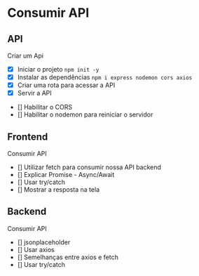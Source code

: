 # Consumir API

## API

Criar um Api

- [x] Iniciar o projeto `npm init -y`
- [x] Instalar as dependências `npm i express nodemon cors axios`
- [x] Criar uma rota para acessar a API
- [x] Servir a API
- [] Habilitar o CORS
- [] Habilitar o nodemon para reiniciar o servidor

## Frontend

Consumir API

- [] Utilizar fetch para consumir nossa API backend
- [] Explicar Promise - Async/Await
- [] Usar try/catch
- [] Mostrar a resposta na tela

## Backend

Consumir API

- [] jsonplaceholder
- [] Usar axios
- [] Semelhanças entre axios e fetch
- [] Usar try/catch
